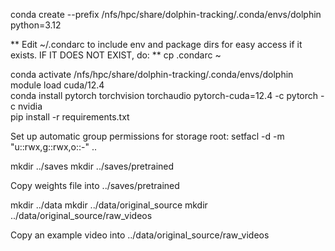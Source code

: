 conda create --prefix /nfs/hpc/share/dolphin-tracking/.conda/envs/dolphin python=3.12 

** Edit ~/.condarc to include env and package dirs for easy access if it exists. IF IT DOES NOT EXIST, do: **
cp .condarc ~

conda activate /nfs/hpc/share/dolphin-tracking/.conda/envs/dolphin \
module load cuda/12.4 \
conda install pytorch torchvision torchaudio pytorch-cuda=12.4 -c pytorch -c nvidia \
pip install -r requirements.txt 

Set up automatic group permissions for storage root:
setfacl -d -m "u::rwx,g::rwx,o::-" ..

mkdir ../saves
mkdir ../saves/pretrained

Copy weights file into ../saves/pretrained

mkdir ../data
mkdir ../data/original_source
mkdir ../data/original_source/raw_videos

Copy an example video into ../data/original_source/raw_videos
